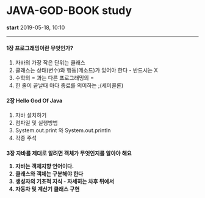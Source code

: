 # JAVA-GOD-BOOK study

<b>start</b> 2019-05-18, 10:10

<hr />

<h4>1장 프로그래밍이란 무엇인가?</h4>

<ol>
    <li>자바의 가장 작은 단위는 클래스</li>
    <li>클래스는 상태(변수)와 행동(메소드)가 있어야 한다 - 반드시는 X</li>
    <li>수학의 = 과는 다른 프로그래밍의 = </li>
    <li>한 줄이 끝날때 마다 종료를 의미하는 ;(세미콜론) </li>
</ol>

<h4>2장 Hello God Of Java</h4>

<ol>
    <li>자바 설치하기</li>
    <li>컴파일 및 실행방법</li>
    <li>System.out.print 와 System.out.println</li>
    <li>각종 주석</li>
</ol>

<h4>3장 자바를 제대로 알려면 객체가 무엇인지를 알아야 해요

<ol>
    <li>자바는 객체지향 언어이다.</li>
    <li>클래스와 객체는 구분해야 한다</li>
    <li>생성자의 기초적 지식 - 자세히는 차후 뒤에서 </li>
    <li>자동차 및 계산기 클래스 구현</li>
</ol>